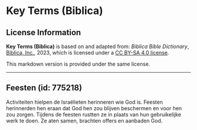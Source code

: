 # Key Terms (Biblica)

## License Information

**Key Terms (Biblica)** is based on and adapted from: _Biblica Bible Dictionary_, [Biblica, Inc.](https://www.biblica.com/), 2023, which is licensed under a [CC BY-SA 4.0 license](https://creativecommons.org/licenses/by-sa/4.0/legalcode.en).

This markdown version is provided under the same license.



--------------------------------

## Feesten (id: 775218)

Activiteiten hielpen de Israëlieten herinneren wie God is. Feesten herinnerden hen eraan dat God hen zou blijven beschermen en voor hen zou zorgen. Tijdens de feesten rustten ze in plaats van hun gebruikelijke werk te doen. Ze aten samen, brachten offers en aanbaden God.


